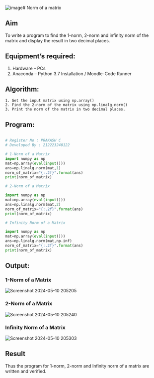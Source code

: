 ![image](https://github.com/Prakash-Chandran/Norm-of-a-matrix/assets/147120899/f6f5709f-9a24-4fde-9dcf-d27bbdba83c6)# Norm of a matrix
## Aim
To write a program to find the 1-norm, 2-norm and infinity norm of the matrix and display the result in two decimal places.
## Equipment’s required:
1.	Hardware – PCs
2.	Anaconda – Python 3.7 Installation / Moodle-Code Runner
## Algorithm:
	1. Get the input matrix using np.array()   
    2. Find the 2-norm of the matrix using np.linalg.norm()
	3. Print the norm of the matrix in two decimal places.
## Program:
```Python

# Register No : PRAKASH C
# Developed By : 212223240122

# 1-Norm of a Matrix
import numpy as np
mat=np.array(eval(input()))
ans=np.linalg.norm(mat,1)
norm_of_matrix="{:.2f}".format(ans)
print(norm_of_matrix)

# 2-Norm of a Matrix

import numpy as np
mat=np.array(eval(input()))
ans=np.linalg.norm(mat,2)
norm_of_matrix="{:.2f}".format(ans)
print(norm_of_matrix)

# Infinity Norm of a Matrix

import numpy as np
mat=np.array(eval(input()))
ans=np.linalg.norm(mat,np.inf)
norm_of_matrix="{:.2f}".format(ans)
print(norm_of_matrix)

```
## Output:
### 1-Norm of a Matrix

![Screenshot 2024-05-10 205205](https://github.com/Prakash-Chandran/Norm-of-a-matrix/assets/147120899/0ffb99e2-69d8-44ac-9588-5fef0b66ee91)


### 2-Norm of a Matrix

![Screenshot 2024-05-10 205240](https://github.com/Prakash-Chandran/Norm-of-a-matrix/assets/147120899/32560584-3c92-4342-8ba2-c574d2a6acf6)


### Infinity Norm of a Matrix

![Screenshot 2024-05-10 205303](https://github.com/Prakash-Chandran/Norm-of-a-matrix/assets/147120899/6e6b215d-50d6-4f09-9ffc-471e2f69be46)


## Result
Thus the program for 1-norm, 2-norm and Infinity norm of a matrix are written and verified.
